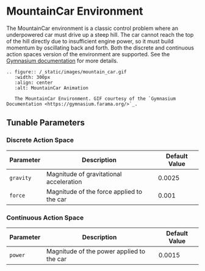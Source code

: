 # MountainCar Environment

The MountainCar environment is a classic control problem where an underpowered car must drive up a steep hill. The car cannot reach the top of the hill directly due to insufficient engine power, so it must build momentum by oscillating back and forth. Both the discrete and continuous action spaces version of the environment are supported. See the [Gymnasium documentation](https://gymnasium.farama.org/environments/classic_control/mountain_car/) for more details.

```{eval-rst}
.. figure:: /_static/images/mountain_car.gif
   :width: 300px
   :align: center
   :alt: MountainCar Animation

   The MountainCar Environment. GIF courtesy of the `Gymnasium Documentation <https://gymnasium.farama.org/>`_.
```   


## Tunable Parameters

### Discrete Action Space

| Parameter | Description | Default Value |
|-----------|-------------|---------------|
| `gravity` | Magnitude of gravitational acceleration | 0.0025 |
| `force` | Magnitude of the force applied to the car | 0.001 |


### Continuous Action Space

| Parameter | Description | Default Value |
|-----------|-------------|---------------|
| `power` | Magnitude of the power applied to the car | 0.0015 |